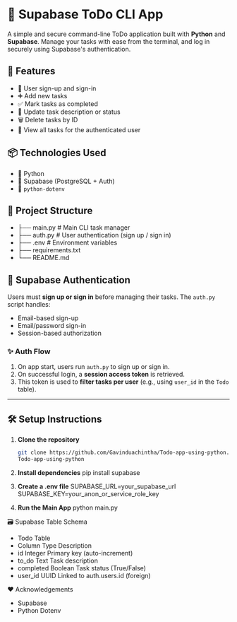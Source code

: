 # 📝 Supabase ToDo CLI App

A simple and secure command-line ToDo application built with **Python** and **Supabase**. Manage your tasks with ease from the terminal, and log in securely using Supabase's authentication.

## 🚀 Features

- 🔐 User sign-up and sign-in
- ➕ Add new tasks
- ✅ Mark tasks as completed
- 📝 Update task description or status
- 🗑️ Delete tasks by ID
- 👀 View all tasks for the authenticated user

## 📦 Technologies Used

- 🐍 Python
- 🧱 Supabase (PostgreSQL + Auth)
- 🔐 `python-dotenv`

## 📁 Project Structure
- ├── main.py # Main CLI task manager
- ├── auth.py # User authentication (sign up / sign in)
- ├── .env # Environment variables
- ├── requirements.txt
- └── README.md


## 🔑 Supabase Authentication
Users must **sign up or sign in** before managing their tasks. The `auth.py` script handles:
- Email-based sign-up
- Email/password sign-in
- Session-based authorization

### ✨ Auth Flow
1. On app start, users run `auth.py` to sign up or sign in.
2. On successful login, a **session access token** is retrieved.
3. This token is used to **filter tasks per user** (e.g., using `user_id` in the `Todo` table).

---

## 🛠️ Setup Instructions
1. **Clone the repository**
   ```bash
   git clone https://github.com/Gavinduachintha/Todo-app-using-python.git
   Todo-app-using-python
   
2. **Install dependencies**
pip install supabase

3. **Create a .env file**
SUPABASE_URL=your_supabase_url
SUPABASE_KEY=your_anon_or_service_role_key

4. **Run the Main App**
python main.py

🗃️ Supabase Table Schema
- Todo Table
- Column	Type	Description
- id	Integer	Primary key (auto-increment)
- to_do	Text	Task description
- completed	Boolean	Task status (True/False)
- user_id	UUID	Linked to auth.users.id (foreign)

❤️ Acknowledgements
- Supabase
- Python Dotenv
